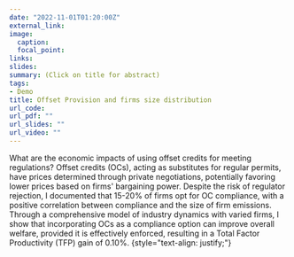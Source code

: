 ```yaml
---
date: "2022-11-01T01:20:00Z"
external_link: 
image:
  caption: 
  focal_point: 
links:
slides: 
summary: (Click on title for abstract)
tags:
- Demo
title: Offset Provision and firms size distribution
url_code: 
url_pdf: ""
url_slides: ""
url_video: ""
---
```


What are the economic impacts of using offset credits for meeting regulations? Offset credits (OCs), acting as substitutes for regular permits, have prices determined through private negotiations, potentially favoring lower prices based on firms' bargaining power. Despite the risk of regulator rejection, I documented that 15-20% of firms opt for OC compliance, with a positive correlation between compliance and the size of firm emissions. Through a comprehensive model of industry dynamics with varied firms, I show that incorporating OCs as a compliance option can improve overall welfare, provided it is effectively enforced, resulting in a Total Factor Productivity (TFP) gain of 0.10%.
{style="text-align: justify;"}

